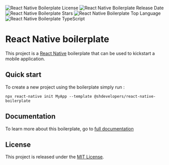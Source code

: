 ![React Native Boilerplate License](https://img.shields.io/github/license/shdevelopersofficial/react-native-boilerplate)
![React Native Boilerplate Release Date](https://img.shields.io/github/release-date/shdevelopersofficial/react-native-boilerplate)
![React Native Boilerplate Stars](https://img.shields.io/github/stars/shdevelopersofficial/react-native-boilerplate)
![React Native Boilerplate Top Language](https://img.shields.io/github/languages/top/shdevelopersofficial/react-native-boilerplate)
![React Native Boilerplate TypeScript](https://badgen.net/npm/types/tslib)

# React Native boilerplate

This project is a [React Native](https://facebook.github.io/react-native/) boilerplate that can be used to kickstart a mobile application.

## Quick start

To create a new project using the boilerplate simply run :

```
npx react-native init MyApp --template @shdevelopers/react-native-boilerplate
```

## Documentation

To learn more about this boilerplate, go to [full documentation](https://shdevelopersofficial.github.io/react-native-boilerplate)

## License

This project is released under the [MIT License](LICENSE).

